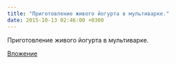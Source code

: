 ```yaml
---
title: "Приготовление живого йогурта в мультиварке."
date: 2015-10-13 02:46:00 +0300
---
```


Приготовление живого йогурта в мультиварке.

[Вложение](https://vk.com/video41076938_171136314)

